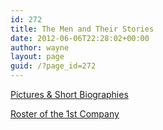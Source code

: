 ```yaml
---
id: 272
title: The Men and Their Stories
date: 2012-06-06T22:28:02+00:00
author: wayne
layout: page
guid: /?page_id=272
---
```

[Pictures & Short Biographies](/the-men-and-their-stories/ "The Men and their Stories")

[Roster of the 1st Company](http://freepages.genealogy.rootsweb.com/~sassytazzy/family/research/civilwar/1stcorichhowitzerssogrl.html)

&nbsp;

&nbsp;
